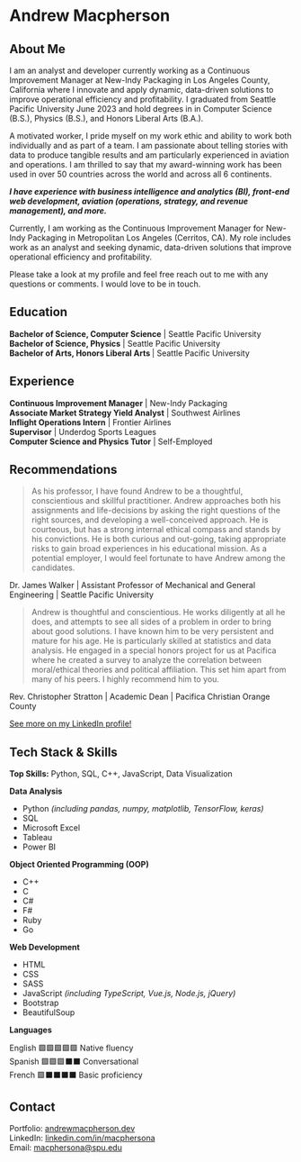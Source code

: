 # Andrew Macpherson

## About Me
I am an analyst and developer currently working as a Continuous Improvement Manager at New-Indy Packaging in Los Angeles County, California where I innovate and apply dynamic, data-driven solutions to improve operational efficiency and profitability. I graduated from Seattle Pacific University June 2023 and hold degrees in in Computer Science (B.S.), Physics (B.S.), and Honors Liberal Arts (B.A.). 

A motivated worker, I pride myself on my work ethic and ability to work both individually and as part of a team. I am passionate about telling stories with data to produce tangible results and am particularly experienced in aviation and operations. I am thrilled to say that my award-winning work has been used in over 50 countries across the world and across all 6 continents.

<i><b>I have experience with business intelligence and analytics (BI), front-end web development, aviation (operations, strategy, and revenue management), and more.</b></i>

Currently, I am working as the Continuous Improvement Manager for New-Indy Packaging in Metropolitan Los Angeles (Cerritos, CA). My role includes work as an analyst and seeking dynamic, data-driven solutions that improve operational efficiency and profitability.

Please take a look at my profile and feel free reach out to me with any questions or comments. I would love to be in touch. 

## Education
<b>Bachelor of Science, Computer Science</b> | Seattle Pacific University <br>
<b>Bachelor of Science, Physics</b> | Seattle Pacific University <br>
<b>Bachelor of Arts, Honors Liberal Arts </b>| Seattle Pacific University <br>

## Experience
<b>Continuous Improvement Manager</b> | New-Indy Packaging<br>
<b>Associate Market Strategy Yield Analyst</b> | Southwest Airlines<br>
<b>Inflight Operations Intern</b> | Frontier Airlines <br>
<b>Supervisor</b> | Underdog Sports Leagues <br>
<b>Computer Science and Physics Tutor</b> | Self-Employed<br>

## Recommendations

> As his professor, I have found Andrew to be a thoughtful, conscientious and skillful practitioner. Andrew approaches both his assignments and life-decisions by asking the right questions of the right sources, and developing a well-conceived approach. He is courteous, but has a strong internal ethical compass and stands by his convictions. He is both curious and out-going, taking appropriate risks to gain broad experiences in his educational mission. As a potential employer, I would feel fortunate to have Andrew among the candidates.

Dr. James Walker | Assistant Professor of Mechanical and General Engineering | Seattle Pacific University 


> Andrew is thoughtful and conscientious. He works diligently at all he does, and attempts to see all sides of a problem in order to bring about good solutions. I have known him to be very persistent and mature for his age. He is particularly skilled at statistics and data analysis. He engaged in a special honors project for us at Pacifica where he created a survey to analyze the correlation between moral/ethical theories and political affiliation. This set him apart from many of his peers. I highly recommend him to you.

Rev. Christopher Stratton | Academic Dean | Pacifica Christian Orange County


<a href="https://www.linkedin.com/in/macphersona/details/recommendations/">See more on my LinkedIn profile!</a>

## Tech Stack & Skills
<b>Top Skills:</b> Python, SQL, C++, JavaScript, Data Visualization<br>

<b>Data Analysis</b> 
<ul>
  <li>Python <i>(including pandas, numpy, matplotlib, TensorFlow, keras)</i></li>
  <li>SQL</li>
  <li>Microsoft Excel</li>
  <li>Tableau</li>
  <li>Power BI</li>
</ul>

<b>Object Oriented Programming (OOP)</b>
<ul>
  <li>C++</li>
  <li>C</li>
  <li>C#</li>
  <li>F#</li>
  <li>Ruby</li>
  <li>Go</li>
</ul>

<b>Web Development</b>
<ul>
  <li>HTML</li>
  <li>CSS</li>
  <li>SASS</li>
  <li>JavaScript <i>(including TypeScript, Vue.js, Node.js, jQuery)</i></li>
  <li>Bootstrap</li>
  <li>BeautifulSoup</li>
</ul>


<b>Languages</b>
<p>
English  🟩🟩🟩🟩🟩  Native fluency<br>
Spanish  🟩🟩🟩⬛️⬛️  Conversational <br>
French   🟩⬛️⬛️⬛️⬛️  Basic proficiency<br></p>

## Contact
Portfolio: <a href="https://andrewmacpherson.dev">andrewmacpherson.dev</a><br>
LinkedIn: <a href="https://www.linkedin.com/in/macphersona">linkedin.com/in/macphersona</a><br>
Email: <a href="mailto:macphersona@spu.edu">macphersona@spu.edu</a><br>
